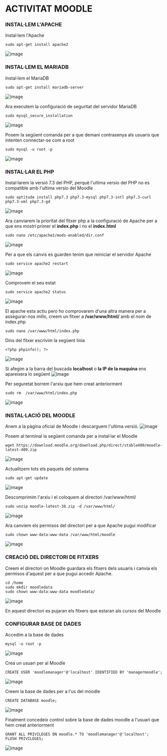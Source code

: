 # ACTIVITAT MOODLE 


### INSTAL·LEM L'APACHE

Instal·lem l'Apache
```
sudo apt-get install apache2
```
![image](https://user-images.githubusercontent.com/114162276/203822015-99774938-b499-48e3-aded-be6a4b4d578b.png)


### INSTAL·LEM EL MARIADB

Instal·lem el MariaDB
```
sudo apt-get install mariadb-server
```
![image](https://user-images.githubusercontent.com/114162276/203822532-5a67ad55-343e-49cd-8cc1-66b6ec41359c.png)

Ara executem la configuració de seguritat del servidor MariaDB
```
sudo mysql_secure_installation
```
![image](https://user-images.githubusercontent.com/114162276/203823658-a0c34dbe-7b5a-4869-bd95-0bb2d2555fd5.png)

Posem la següent comanda per a que demani contrasenya als usuaris que intenten connectar-se com a root

```
sudo mysql -u root -p
```
![image](https://user-images.githubusercontent.com/114162276/203825097-8483bfc2-0faa-46e4-87f5-9492db216d33.png)


### INSTAL·LAR EL PHP

Instal·larem la versió 7.3 del PHP, perquè l'ultima versio del PHP no es compatible amb l'ultima versio del Moodle
```
sudo aptitude install php7.3 php7.3-mysql php7.3-intl php7.3-curl php7.3-xml php7.3-gd
```
![image](https://user-images.githubusercontent.com/114162276/203827179-9031d5a4-19b1-427e-b9fd-4b17fe0edb95.png)

Ara canviarem la prioritat del fitxer php a la configuració de Apache per a que ens mostri primer el **index.php** i no el **index.html**
```
sudo nano /etc/apache2/mods-enabled/dir.conf

```
![image](https://user-images.githubusercontent.com/114162276/203828797-c3bd5929-c128-4f6b-bf00-9c2a7880d669.png)

Per a que els canvis es guarden tenim que reiniciar el servidor Apache
```
sudo service apache2 restart
```
![image](https://user-images.githubusercontent.com/114162276/203829161-1cb31e5d-9fd7-45c2-84d4-0d68c8987ce2.png)

Comprovem el seu estat
```
sudo service apache2 status
```
![image](https://user-images.githubusercontent.com/114162276/203829294-ed6c6519-f052-4fe3-b8c0-af56212c924c.png)

El apache esta actiu pero ho comprovarem d'una altra manera per a assegurar-nos millo, creem un fitxer a **/var/www/html/** amb el nom de index.php
```
sudo nano /var/www/html/index.php
```
Dins del fitxer escrivim la següent linia
```
<?php phpinfo(); ?>
```
![image](https://user-images.githubusercontent.com/114162276/203831281-397a7262-9bc0-4f29-9488-ca2ce53b852b.png)

Si afegim a la barra del buscada **localhost** o **la IP de la maquina** ens apareixera lo següent
![image](https://user-images.githubusercontent.com/114162276/203831706-d82f45e0-36a4-4ff6-b833-699529a7453c.png)

Per seguretat borrem l'arxiu que hem creat anteriorment
```
sudo rm  /var/www/html/index.php
```
![image](https://user-images.githubusercontent.com/114162276/203832217-b8a050ad-3c77-4e36-a7ab-a6219a453cd3.png)


### INSTAL·LACIÓ DEL MOODLE

Anem a la pàgina oficial de Moodle i descarguem l'ultima versió.
![image](https://user-images.githubusercontent.com/114162276/203820107-1f21f59e-2150-4eb3-aecd-5a6752feb6d8.png)

Posem al terminal la següent comanda per a instal·lar el Moodle 
```
wget https://download.moodle.org/download.php/direct/stable400/moodle-latest-400.zip
```
![image](https://user-images.githubusercontent.com/114162276/203820522-1ccd1e3d-6afa-4f36-a36b-1da103f67b67.png)

Actualitzem tots els paquets del sistema
```
sudo apt-get update
```
![image](https://user-images.githubusercontent.com/114162276/203821696-6aba8508-0a4a-4c4b-bd9a-1411d237090e.png)

Descomprimim l'arxiu i el coloquem al directori /var/www/html/
```
sudo unzip moodle-latest-38.zip -d /var/www/html/
```
![image](https://user-images.githubusercontent.com/114162276/203833266-0743b12e-9365-4469-b1ec-c18ef6ae76c4.png)

Ara canviem els permisos del directori per a que Apache pugui modificar
```
sudo chown www-data:www-data /var/www/html/moodle
```
![image](https://user-images.githubusercontent.com/114162276/203833769-1ece2c47-8b6a-408c-b3ec-4716169fc530.png)

### CREACIÓ DEL DIRECTORI DE FITXERS

Creem el directori on Moodle guardara els fitxers dels usuaris i canvia els permisos d'aquest per a que pugui accedir Apache.
```
cd /home
sudo mkdir moodledata
sudo chown www-data:www-data moodledata/
```
![image](https://user-images.githubusercontent.com/114162276/203834355-39b051d7-9a6c-4870-8737-76f2af450678.png)

En aquest directori es pujaran els fitxers que estaran als cursos del Moodle

### CONFIGURAR BASE DE DADES

Accedim a la base de dades
```
mysql -u root -p
```
![image](https://user-images.githubusercontent.com/114162276/203845258-82dae297-a282-4783-b283-077a3b88de33.png)

Crea un usuari per al Moodle
```
CREATE USER 'moodlemanager'@'localhost' IDENTIFIED BY 'managermoodle';
```
![image](https://user-images.githubusercontent.com/114162276/203845440-70173dd7-637d-46c4-aeab-60ad0726d58f.png)

Creem la base de dades per a l'us del moodle

```
CREATE DATABASE moodle;
```
![image](https://user-images.githubusercontent.com/114162276/203845671-fd7c0aaa-5019-4ad2-b6da-8ca25ef49a9a.png)

Finalment concedeix control sobre la base de dades moodle a l'usuari que hem creat anteriorment 
```
GRANT ALL PRIVILEGES ON moodle.* TO 'moodlemanager'@'localhost';
FLUSH PRIVILEGES;
```
![image](https://user-images.githubusercontent.com/114162276/203845952-5bc093b4-255c-4e6e-aebc-e699f766b7fb.png)







